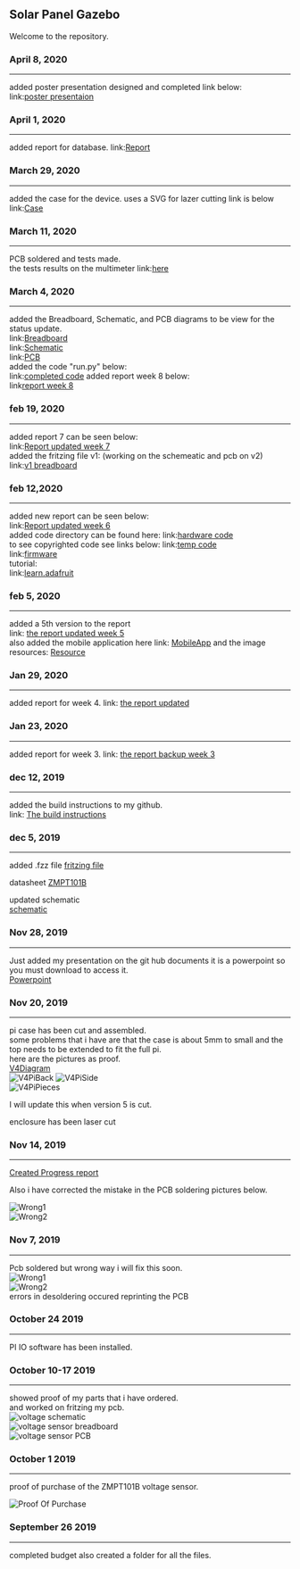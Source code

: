 Solar Panel Gazebo 
-------------------
Welcome to the repository.

### April 8, 2020
-----------------------
added poster presentation designed and completed link below:   
link:[poster presentaion](https://github.com/RaminKurkeice/Solar-Project/blob/master/documentation/MARS.pdf)   

### April 1, 2020
------------------
added report for database.
link:[Report](https://github.com/RaminKurkeice/Solar-Project/blob/master/documentation/Report%20temp%2011.docx)

### March 29, 2020
--------------------
added the case for the device.
uses a SVG for lazer cutting link is below
link:[Case](https://github.com/RaminKurkeice/Solar-Project/blob/master/documentation/MarsCase.svg)

### March 11, 2020
-------------------
PCB soldered and tests made.  
the tests results on the multimeter link:[here](https://github.com/RaminKurkeice/Solar-Project/tree/master/images/measurement)  

### March 4, 2020
--------------------
added the Breadboard, Schematic, and PCB diagrams to be view for the status update.  
link:[Breadboard](https://github.com/RaminKurkeice/Solar-Project/blob/master/images/Mars%20v1/MARS%20v1_Breadboard.png)  
link:[Schematic](https://github.com/RaminKurkeice/Solar-Project/blob/master/images/Mars%20v1/MARS%20v1_schem.png)  
link:[PCB](https://github.com/RaminKurkeice/Solar-Project/blob/master/images/Mars%20v1/MARS%20v1_pcb.png)  
added the code "run.py" below:  
link:[completed code](https://github.com/RaminKurkeice/Solar-Project/tree/master/hardware%20code/Mars%20compiled%20code) 
added report week 8 below:  
link[report week 8](https://github.com/RaminKurkeice/Solar-Project/blob/master/documentation/Report%20temp%208.docx)  


### feb 19, 2020
-------------------
added report 7 can be seen below:   
link:[Report updated week 7](https://github.com/RaminKurkeice/Solar-Project/blob/master/documentation/Report%20temp%207.docx)    
added the fritzing file v1: (working on the schemeatic and pcb on v2)  
link:[v1 breadboard](https://github.com/RaminKurkeice/Solar-Project/blob/master/documentation/solarProjectwithParts.fzz)  

### feb 12,2020
----------------------
added new report can be seen below:  
link:[Report updated week 6](https://github.com/RaminKurkeice/Solar-Project/blob/master/documentation/Report%20temp%206.docx)  
added code directory can be found here:
link:[hardware code](https://github.com/RaminKurkeice/Solar-Project/tree/master/hardware%20code)  
to see copyrighted code see links below:
link:[temp code](http://www.circuitbasics.com/raspberry-pi-ds18b20-temperature-sensor-tutorial/)  
link:[firmware](https://www.raspberrypi.org/downloads/)  
tutorial:  
link:[learn.adafruit](https://github.com/adafruit/Adafruit_Python_ADS1x15/blob/master/LICENSEhttps://github.com/adafruit/Adafruit_Python_ADS1x15/blob/master/LICENSE)

### feb 5, 2020
------------------
added a 5th version to the report  
link: [the report updated week 5](https://github.com/RaminKurkeice/Solar-Project/blob/master/documentation/Report%20temp%205.docx)  
also added the mobile application here  link: [MobileApp](https://github.com/RaminKurkeice/Solar-Project/tree/master/MARSINC2)
and the image resources: [Resource](https://github.com/RaminKurkeice/Solar-Project/tree/master/softwareimage)  


### Jan 29, 2020
----------------------
added report for week 4.
link: [the report updated](https://github.com/RaminKurkeice/Solar-Project/blob/master/documentation/Report%20temp%204.docx)

### Jan 23, 2020
-----------------
added report for week 3. 
link: [the report backup week 3](https://github.com/RaminKurkeice/Solar-Project/blob/master/documentation/Report%20temp%203.docx)


### dec 12, 2019
--------------------
added the build instructions to my github.   
link: [The build instructions](https://github.com/RaminKurkeice/Solar-Project/blob/master/README.md)

### dec 5, 2019
--------------
added .fzz file 
[fritzing file](https://github.com/RaminKurkeice/Solar-Project/blob/master/documentation/RaminPcbV1.fzz)  

datasheet 
[ZMPT101B](https://github.com/RaminKurkeice/Solar-Project/blob/master/documentation/ZMPT101B-ETC.pdf)  

updated schematic  
[schematic](https://github.com/RaminKurkeice/Solar-Project/blob/master/images/RaminPcbV1_schem.png) 


### Nov 28, 2019
-------------------
Just added my presentation on the git hub documents it is a powerpoint so you must download to access it.  
[Powerpoint](https://github.com/RaminKurkeice/Solar-Project/blob/master/documentation/Solar%20panel%20project.pptx)

### Nov 20, 2019
------------------
pi case has been cut and assembled.  
some problems that i have are that the case is about 5mm to small and the top needs to be extended to fit the full pi.  
here are the pictures as proof.  
[V4Diagram](https://github.com/RaminKurkeice/Solar-Project/blob/master/images/Ramin_PI_Case_V4.pdf)   
![V4PiBack](/images/picaseback.png)
![V4PiSide](/images/picaseside.png)  
![V4PiPieces](/images/picasepieces.png)

I will update this when version 5 is cut.

enclosure has been laser cut 

### Nov 14, 2019
---------------------
[Created Progress report](https://github.com/RaminKurkeice/Solar-Project/blob/master/documentation/Progress%20report.pdf)  

Also i have corrected the mistake in the PCB soldering pictures below.  
 
![Wrong1](/images/CorrectSolder1.png)  
![Wrong2](/images/CorrectSolder2.png)  


### Nov 7, 2019
------------------
Pcb soldered but wrong way i will fix this soon.  
![Wrong1](/images/wrong1.png)  
![Wrong2](/images/wrong2.png)  
errors in desoldering occured reprinting the PCB

### October 24 2019
----------------------
PI IO software has been installed.   

### October 10-17 2019
------------------
showed proof of my parts that i have ordered.  
and worked on fritzing my pcb.  
![voltage schematic](/images/voltage_schem.png)  
![voltage sensor breadboard](/images/voltagesensor_bb.png)  
![voltage sensor PCB](/images/voltagesensor_pcb.png)  

### October 1 2019
------------------
proof of purchase of the ZMPT101B voltage sensor.  
 
![Proof Of Purchase](/images/pop.PNG)  


### September 26 2019
---------------------
completed budget also created a folder for all the files.  



 



